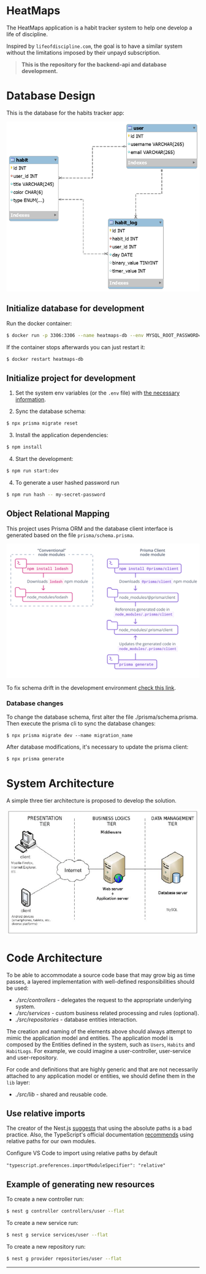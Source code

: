 # HeatMaps

The HeatMaps application is a habit tracker system to help one develop a life of discipline.

Inspired by `lifeofdiscipline.com`, the goal is to have a similar system without the limitations imposed by their unpayd subscription.

> **This is the repository for the backend-api and database development.**

# Database Design

This is the database for the habits tracker app:

![Entity Relationship Diagram](prisma/ERD.png 'Entity Relationship Diagram')

## Initialize database for development

Run the docker container:

```sh
$ docker run -p 3306:3306 --name heatmaps-db --env MYSQL_ROOT_PASSWORD=123456 --detach mysql:8.0
```

If the container stops afterwards you can just restart it:

```sh
$ docker restart heatmaps-db
```

## Initialize project for development

1. Set the system env variables (or the `.env` file) with [the necessary information][5].

2. Sync the database schema:

```sh
$ npx prisma migrate reset
```

3. Install the application dependencies:

```sh
$ npm install
```

4. Start the development:

```sh
$ npm run start:dev
```

4. To generate a user hashed password run

```sh
$ npm run hash -- my-secret-password
```

## Object Relational Mapping

This project uses Prisma ORM and the database client interface is generated based on the file `prisma/schema.prisma`.

![Prisma ORM Client](prisma/client.png 'Prisma ORM Client')

To fix schema drift in the development environment [check this link][3].

### Database changes

To change the database schema, first alter the file ./prisma/schema.prisma. Then execute the prisma cli to sync the database changes:

```
$ npx prisma migrate dev --name migration_name
```

After database modifications, it's necessary to update the prisma client:

```sh
$ npx prisma generate
```

# System Architecture

A simple three tier architecture is proposed to develop the solution.

![Architecture](./docs/architecture.png 'Architecture')

# Code Architecture

To be able to accommodate a source code base that may grow big as time passes, a layered implementation with well-defined responsibilities should be used:

- _./src/controllers_ - delegates the request to the appropriate underlying system.
- _./src/services_ - custom business related processing and rules (optional).
- _./src/repositories_ - database entities interaction.

The creation and naming of the elements above should always attempt to mimic the application model and entities. The application model is composed by the Entities defined in the system, such as `Users`, `Habits` and `HabitLogs`. For example, we could imagine a user-controller, user-service and user-repository.

For code and definitions that are highly generic and that are not necessarily attached to any application model or entities, we should define them in the `lib` layer:

- _./src/lib_ - shared and reusable code.

## Use relative imports

The creator of the Nest.js [suggests][1] that using the absolute paths is a bad practice. Also, the TypeScript's official documentation [recommends][2] using relative paths for our own modules.

Configure VS Code to import using relative paths by default

`"typescript.preferences.importModuleSpecifier": "relative"`

## Example of generating new resources

To create a new controller run:

```bash
$ nest g controller controllers/user --flat
```

To create a new service run:

```bash
$ nest g service services/user --flat
```

To create a new repository run:

```bash
$ nest g provider repositories/user --flat
```

---

[1]: https://github.com/nestjs/typeorm/issues/321#issuecomment-588678297
[2]: https://www.typescriptlang.org/docs/handbook/module-resolution.html#relative-vs-non-relative-module-imports
[3]: https://www.prisma.io/docs/guides/database/developing-with-prisma-migrate/troubleshooting-development#fixing-schema-drift-in-a-development-environment
[4]: https://docs.nestjs.com/security/authentication
[5]: https://gist.github.com/allisonmachado/4ffe26d65e689dce9d63dcaca4391ad8
